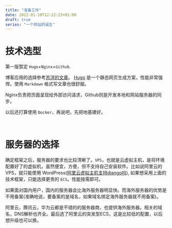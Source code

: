 ```yaml
---
title: "准备工作"
date: 2022-01-10T12:22:23+01:00
draft: true
series: "一个网站的诞生"
---
```


# 技术选型

第一版暂定 `Hugo`+`Nginx`+`Github`.

博客应用的选择参考[苏洋的文章](https://soulteary.com/2017/06/28/welcome-to-hugo.html)。
[Hugo](https://gohugo.io/) 是一个静态网页生成方案，性能非常强悍。使用 `Markdown` 格式写文章也很舒服。

Nginx负责把页面呈现给外部访问请求，Github则是开发本地和网站服务器的同步。

以后还打算使用 `Docker`，再说吧，先把地基建好。

&nbsp;

# 服务器的选择

确定框架之后，服务器的要求也比较清晰了。`VPS`，也就是云虚拟主机，是将环境配置好了的虚拟机，虽然便宜，方便，但不支持自己安装软件。比如说阿里云的 VPS，就只能使用 WordPress([阿里云虚拟主机支持django吗](https://developer.aliyun.com/ask/242939?spm=a2c6h.13706215.ask-content.1.49d24fbawZK4ri)), 如果想采用上面的技术框架，只能选择更贵的 `ECS`。性能按需即可。

如果面对国内用户，国内的服务器会比海外服务器明显快。而海外服务器的优势是不用备案(准确地说，要备案的是域名，如果域名绑定海外服务器就不用备案)。

阿里云，腾讯云，华为云都是不错的的服务器商，也提供海外服务器。相关的域名，DNS解析也齐全。最后选了阿里云的突发型ECS，这是比较低的配置，以后想升级也可以换。



